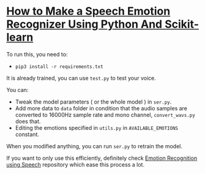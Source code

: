 # [How to Make a Speech Emotion Recognizer Using Python And Scikit-learn](https://www.thepythoncode.com/article/building-a-speech-emotion-recognizer-using-sklearn)
To run this, you need to:
- `pip3 install -r requirements.txt`

It is already trained, you can use `test.py` to test your voice.

You can:
- Tweak the model parameters ( or the whole model ) in `ser.py`.
- Add more data to `data` folder in condition that the audio samples are converted to 16000Hz sample rate and mono channel, `convert_wavs.py` does that.
- Editing the emotions specified in `utils.py` in `AVAILABLE_EMOTIONS` constant.

When you modified anything, you can run `ser.py` to retrain the model.

If you want to only use this efficiently, definitely check [Emotion Recognition using Speech](https://github.com/x4nth055/emotion-recognition-using-speech) repository which ease this process a lot.